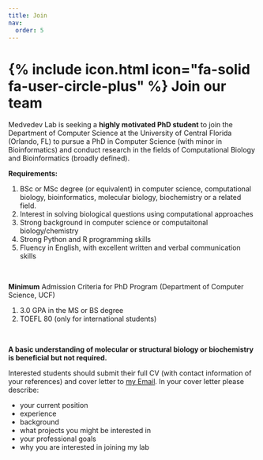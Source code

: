 ```yaml
---
title: Join
nav:
  order: 5
---
```


# {% include icon.html icon="fa-solid fa-user-circle-plus" %} Join our team

Medvedev Lab is seeking a **highly motivated PhD student** to join the Department of Computer Science at the University of Central Florida (Orlando, FL) to pursue a PhD in Computer Science (with minor in Bioinformatics) and conduct research in the fields of Computational Biology and Bioinformatics (broadly defined). 
<br>

**Requirements:**
1. BSc or MSc degree (or equivalent) in computer science, computational biology, bioinformatics, molecular biology, biochemistry or a related field.
2. Interest in solving biological questions using computational approaches
3. Strong background in computer science or computaitonal biology/chemistry
4. Strong Python and R programming skills
5. Fluency in English, with excellent written and verbal communication skills
<br>

**Minimum** Admission Criteria for PhD Program (Department of Computer Science, UCF)
1. 3.0 GPA in the MS or BS degree
2. TOEFL 80 (only for international students)
<br>

**A basic understanding of molecular or structural biology or biochemistry is beneficial but not required.**

Interested students should submit their full CV (with contact information of your references) and cover letter to [my Email](mailto:Kirill.Medvedev@ucf.edu). In your cover letter please describe: 
- your current position
- experience
- background
- what projects you might be interested in
- your professional goals
- why you are interested in joining my lab

